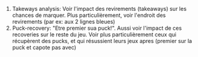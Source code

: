 
1. Takeways analysis: Voir l'impact des revirements (takeaways) sur les chances de marquer. Plus particulièrement, voir l'endroit des revirements (par ex: aux 2 lignes bleues)
2. Puck-recovery: "Etre premier sua puck!". Aussi voir l'impact de ces recoveries sur le reste du jeu. Voir plus particulièrement ceux qui récupèrent des pucks, et qui résussient leurs jeux apres (premier sur la puck et capote pas avec)
